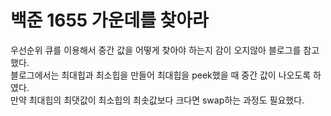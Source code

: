 # 백준 1655 가운데를 찾아라

우선순위 큐를 이용해서 중간 값을 어떻게 찾아야 하는지 감이 오지않아 블로그를 참고했다.<br>
블로그에서는 최대힙과 최소힙을 만들어 최대힙을 peek했을 때 중간 값이 나오도록 하였다.<br>
만약 최대힙의 최댓값이 최소힙의 최솟값보다 크다면 swap하는 과정도 필요했다.<br>
